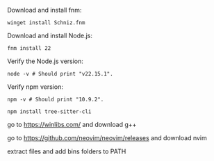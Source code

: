 Download and install fnm:
```
winget install Schniz.fnm
```
Download and install Node.js:
```
fnm install 22
```
Verify the Node.js version:
```
node -v # Should print "v22.15.1".
```
Verify npm version:
```
npm -v # Should print "10.9.2".
```

```
npm install tree-sitter-cli
```
go to https://winlibs.com/ and download g++

go to https://github.com/neovim/neovim/releases and download nvim 

extract files and add bins folders to PATH
